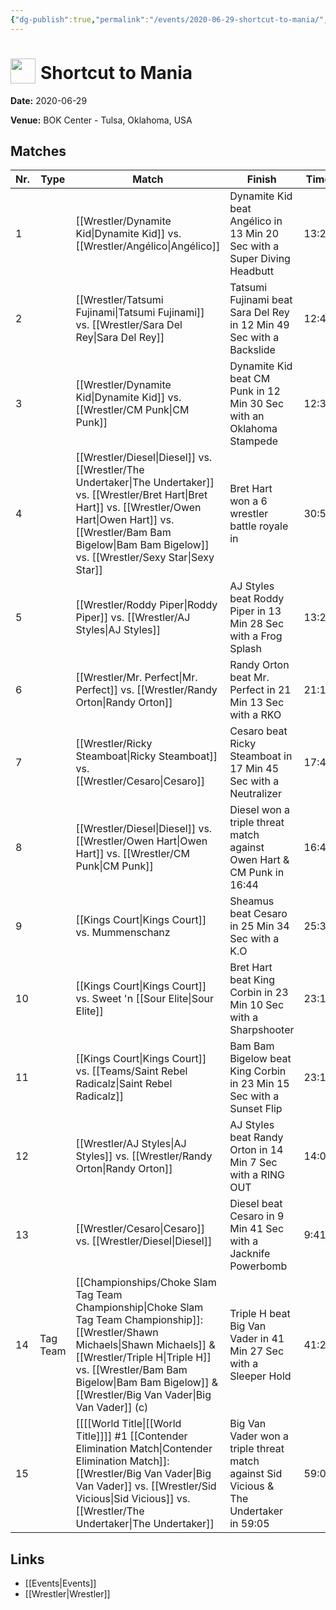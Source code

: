 ```yaml
---
{"dg-publish":true,"permalink":"/events/2020-06-29-shortcut-to-mania/","title":"Shortcut to Mania","noteIcon":"","created":"2025-08-11T09:30:59.262+02:00"}
---
```



# <img src="z_Images/ChokeSlam.png" width="40" style="vertical-align:bottom; margin-right:8px;">**Shortcut to Mania**

**Date:** 2020-06-29

**Venue:** BOK Center - Tulsa, Oklahoma, USA

## Matches

| Nr. | Type | Match | Finish | Time | Rating | Score |
|-----|------|-------|--------|------|--------|-------|
| 1 |  | [[Wrestler/Dynamite Kid\|Dynamite Kid]] vs. [[Wrestler/Angélico\|Angélico]] | Dynamite Kid beat Angélico in 13 Min 20 Sec with a Super Diving Headbutt | 13:20 | ★★★3/4 | 82 |
| 2 |  | [[Wrestler/Tatsumi Fujinami\|Tatsumi Fujinami]] vs. [[Wrestler/Sara Del Rey\|Sara Del Rey]] | Tatsumi Fujinami beat Sara Del Rey in 12 Min 49 Sec with a Backslide | 12:49 | ★★1/2 | 66 |
| 3 |  | [[Wrestler/Dynamite Kid\|Dynamite Kid]] vs. [[Wrestler/CM Punk\|CM Punk]]  | Dynamite Kid beat CM Punk  in 12 Min 30 Sec with an Oklahoma Stampede | 12:30 | ★★★1/2 | 78 |
| 4 |  | [[Wrestler/Diesel\|Diesel]] vs. [[Wrestler/The Undertaker\|The Undertaker]] vs. [[Wrestler/Bret Hart\|Bret Hart]] vs. [[Wrestler/Owen Hart\|Owen Hart]] vs. [[Wrestler/Bam Bam Bigelow\|Bam Bam Bigelow]] vs. [[Wrestler/Sexy Star\|Sexy Star]] | Bret Hart won a 6 wrestler battle royale in | 30:54 | ★★★★1/2 | 93 |
| 5 |  | [[Wrestler/Roddy Piper\|Roddy Piper]] vs. [[Wrestler/AJ Styles\|AJ Styles]] | AJ Styles beat Roddy Piper in 13 Min 28 Sec with a Frog Splash | 13:28 | ★★★1/4 | 73 |
| 6 |  | [[Wrestler/Mr. Perfect\|Mr. Perfect]] vs. [[Wrestler/Randy Orton\|Randy Orton]] | Randy Orton beat Mr. Perfect in 21 Min 13 Sec with a RKO | 21:13 | ★★★★3/4 | 98 |
| 7 |  | [[Wrestler/Ricky Steamboat\|Ricky Steamboat]] vs. [[Wrestler/Cesaro\|Cesaro]]  | Cesaro  beat Ricky Steamboat in 17 Min 45 Sec with a Neutralizer | 17:45 | ★★★★1/2 | 93 |
| 8 |  | [[Wrestler/Diesel\|Diesel]] vs. [[Wrestler/Owen Hart\|Owen Hart]] vs. [[Wrestler/CM Punk\|CM Punk]]  | Diesel won a triple threat match against Owen Hart & CM Punk  in  16:44 | 16:44 | ★★★★1/2 | 92 |
| 9 |  | [[Kings Court\|Kings Court]] vs. Mummenschanz | Sheamus  beat Cesaro  in 25 Min 34 Sec with a K.O | 25:34 | ★★★ | 71 |
| 10 |  | [[Kings Court\|Kings Court]] vs. Sweet 'n [[Sour Elite\|Sour Elite]] | Bret Hart beat King Corbin in 23 Min 10 Sec with a Sharpshooter | 23:10 | ★★★1/2 | 76 |
| 11 |  | [[Kings Court\|Kings Court]] vs. [[Teams/Saint Rebel Radicalz\|Saint Rebel Radicalz]] | Bam Bam Bigelow beat King Corbin in 23 Min 15 Sec with a Sunset Flip | 23:15 | ★★★1/2 | 77 |
| 12 |  | [[Wrestler/AJ Styles\|AJ Styles]] vs. [[Wrestler/Randy Orton\|Randy Orton]] | AJ Styles beat Randy Orton in 14 Min 7 Sec with a RING OUT | 14:07 | ★★★3/4 | 81 |
| 13 |  | [[Wrestler/Cesaro\|Cesaro]]  vs. [[Wrestler/Diesel\|Diesel]] | Diesel beat Cesaro  in 9 Min 41 Sec with a Jacknife Powerbomb | 9:41 | ★★1/2 | 67 |
| 14 | Tag Team | [[Championships/Choke Slam Tag Team Championship\|Choke Slam Tag Team Championship]]: [[Wrestler/Shawn Michaels\|Shawn Michaels]] & [[Wrestler/Triple H\|Triple H]] vs. [[Wrestler/Bam Bam Bigelow\|Bam Bam Bigelow]] & [[Wrestler/Big Van Vader\|Big Van Vader]] (c) | Triple H beat Big Van Vader in 41 Min 27 Sec with a Sleeper Hold | 41:27 | ★★★★3/4 | 99 |
| 15 |  | [[[[World Title\|[[World Title]]]] #1 [[Contender Elimination Match\|Contender Elimination Match]]: [[Wrestler/Big Van Vader\|Big Van Vader]] vs. [[Wrestler/Sid Vicious\|Sid Vicious]] vs. [[Wrestler/The Undertaker\|The Undertaker]] | Big Van Vader won a triple threat match against Sid Vicious & The Undertaker  in  59:05 | 59:05 | ★★★★★ | 101 |

## Links
- [[Events\|Events]]
- [[Wrestler\|Wrestler]]
